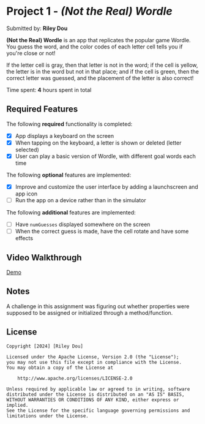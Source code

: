 # Project 1 - *(Not the Real) Wordle*

Submitted by: **Riley Dou**

**(Not the Real) Wordle** is an app that replicates the popular game Wordle. You guess the word, and the color codes of each letter cell tells you if you're close or not!

If the letter cell is gray, then that letter is not in the word; if the cell is yellow, the letter is in the word but not in that place; and if the cell is green, then the correct letter was guessed, and the placement of the letter is also correct!

Time spent: **4** hours spent in total

## Required Features

The following **required** functionality is completed:

- [x] App displays a keyboard on the screen
- [x] When tapping on the keyboard, a letter is shown or deleted (letter selected)
- [x] User can play a basic version of Wordle, with different goal words each time

The following **optional** features are implemented:

- [x] Improve and customize the user interface by adding a launchscreen and app icon
- [ ] Run the app on a device rather than in the simulator

The following **additional** features are implemented:

- [ ] Have `numGuesses` displayed somewhere on the screen
- [ ] When the correct guess is made, have the cell rotate and have some effects

## Video Walkthrough


[Demo](https://imgur.com/a/n8Vfck3)


## Notes

A challenge in this assignment was figuring out whether properties were supposed to be assigned or initialized through a method/function.

## License

    Copyright [2024] [Riley Dou]

    Licensed under the Apache License, Version 2.0 (the "License");
    you may not use this file except in compliance with the License.
    You may obtain a copy of the License at

        http://www.apache.org/licenses/LICENSE-2.0

    Unless required by applicable law or agreed to in writing, software
    distributed under the License is distributed on an "AS IS" BASIS,
    WITHOUT WARRANTIES OR CONDITIONS OF ANY KIND, either express or implied.
    See the License for the specific language governing permissions and
    limitations under the License.
